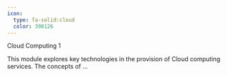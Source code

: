 ```yaml
---
icon:
  type: fa-solid:cloud
  color: 398126
---
```


Cloud Computing 1

This module explores key technologies in the provision of Cloud computing services. The concepts of  ... 
